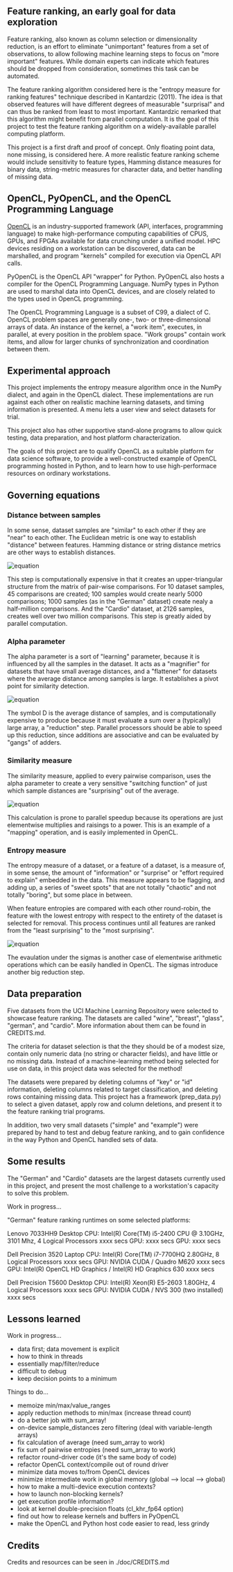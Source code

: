 
## Feature ranking, an early goal for data exploration

Feature ranking, also known as column selection or dimensionality reduction,
is an effort to eliminate "unimportant" features from a set of observations, to 
allow following machine learning steps to focus on "more important" features. 
While domain experts can indicate which features should be dropped from 
consideration, sometimes this task can be automated.

The feature ranking algorithm considered here is the "entropy measure 
for ranking features" technique described in Kantardzic (2011). The idea is that 
observed features will have different degrees of measurable "surprisal" and can 
thus be ranked from least to most important. Kantardzic remarked that this 
algorithm might benefit from parallel computation. It is the goal of this project 
to test the feature ranking algorithm on a widely-available parallel computing 
platform.

This project is a first draft and proof of concept. Only floating point data, 
none missing, is considered here. A more realistic feature ranking scheme would 
include sensitivity to feature types, Hamming distance measures for binary data, 
string-metric measures for character data, and better handling of missing data.

## OpenCL, PyOpenCL, and the OpenCL Programming Language

[OpenCL](https://en.wikipedia.org/wiki/OpenCL) is an industry-supported 
framework (API, interfaces, programming language) to make high-performance 
computing capabilities of CPUS, GPUs, and FPGAs available for data crunching 
under a unified model. HPC devices residing on a workstation can be discovered, 
data can be marshalled, and program "kernels" compiled for execution via OpenCL 
API calls.

PyOpenCL is the OpenCL API "wrapper" for Python. PyOpenCL also hosts a compiler 
for the OpenCL Programming Language. NumPy types in Python are used to marshal 
data into OpenCL devices, and are closely related to the types used in OpenCL 
programming.

The OpenCL Programming Language is a subset of C99, a dialect of C. OpenCL 
problem spaces are generally one-, two- or three-dimensional arrays of data. An 
instance of the kernel, a "work item", executes, in parallel, at every position 
in the problem space. "Work groups" contain work items, and allow for larger
chunks of synchronization and coordination between them.

## Experimental approach

This project implements the entropy measure algorithm once in the NumPy dialect, 
and again in the OpenCL dialect. These implementations are run against each other 
on realistic machine learning datasets, and timing information is presented. A
menu lets a user view and select datasets for trial.

This project also has other supportive stand-alone programs to allow quick
testing, data preparation, and host platform characterization.

The goals of this project are to qualify OpenCL as a suitable platform for data 
science software, to provide a well-constructed example of OpenCL programming 
hosted in Python, and to learn how to use high-performace resources on ordinary 
workstations.

## Governing equations

### Distance between samples

In some sense, dataset samples are "similar" to each other if they are "near" to
each other. The Euclidean metric is one way to establish "distance" between features.
Hamming distance or string distance metrics are other ways to establish distances.

![equation](https://latex.codecogs.com/svg.image?D_i_j&space;=&space;\left&space;[&space;\sum_{k=1}^{n}&space;((x_i_k&space;-&space;x_j_k)&space;/&space;(max_k&space;-&space;min_k))^{2}&space;\right&space;]^{1/2})

This step is computationally expensive in that it creates an upper-triangular 
structure from the matrix of pair-wise comparisons. For 10 dataset samples, 
45 comparisons are created; 100 samples would create nearly 5000 comparisons; 
1000 samples (as in the "German" dataset) create nealy a half-million comparisons.
And the "Cardio" dataset, at 2126 samples, creates well over two million 
comparisons. This step is greatly aided by parallel computation.

### Alpha parameter

The alpha parameter is a sort of "learning" parameter, because it is influenced 
by all the samples in the dataset. It acts as a "magnifier" for datasets that 
have small average distances, and a "flattener" for datasets where the average 
distance among samples is large. It establishes a pivot point for similarity 
detection.

![equation](https://latex.codecogs.com/svg.image?\alpha&space;=&space;-(ln&space;0.5)&space;/&space;D&space;)

The symbol D is the average distance of samples, and is computationally expensive
to produce because it must evaluate a sum over a (typically) large array, a "reduction" 
step. Parallel processors should be able to speed up this reduction, since additions are 
associative and can be evaluated by "gangs" of adders.

### Similarity measure

The similarity measure, applied to every pairwise comparison, uses the alpha 
parameter to create a very sensitive "switching function" of just which sample 
distances are "surprising" out of the average.

![equation](https://latex.codecogs.com/svg.image?S_i_j&space;=&space;e^{-\alpha&space;D_i_j})

This calculation is prone to parallel speedup because its operations are just
elementwise multiplies and raisings to a power. This is an example of a "mapping"
operation, and is easily implemented in OpenCL.

### Entropy measure

The entropy measure of a dataset, or a feature of a dataset, is a measure of,
in some sense, the amount of "information" or "surprise" or "effort required to
explain" embedded in the data. This measure appears to be flagging, and adding
up, a series of "sweet spots" that are not totally "chaotic" and not totally
"boring", but some place in between.

When feature entropies are compared with each other round-robin, the feature 
with the lowest entropy with respect to the entirety of the dataset is selected 
for removal. This process continues until all features are ranked from the 
"least surprising" to the "most surprising".

![equation](https://latex.codecogs.com/svg.image?E&space;=&space;-\sum_{i=1}^{N-1}&space;\sum_{j=i&plus;1}^{N}(S_i_j&space;*&space;log(S_i_j)&space;&plus;&space;(1-S_i_j)&space;*&space;log(1-S_i_j)))

The evaulation under the sigmas is another case of elementwise arithmetic
operations which can be easily handled in OpenCL. The sigmas introduce another 
big reduction step.

## Data preparation

Five datasets from the UCI Machine Learning Repository were selected to showcase
feature ranking. The datasets are called "wine", "breast", "glass", "german", and
"cardio". More information about them can be found in CREDITS.md.

The criteria for dataset selection is that the they should be of a modest size, 
contain only numeric data (no string or character fields), and have little or
no missing data. Instead of a machine-learning method being selected for use on
data, in this project data was selected for the method! 

The datasets were prepared by deleting columns of "key" or "id" information, 
deleting columns related to target classification, and deleting rows containing
missing data. This project has a framework (prep_data.py) to select a given 
dataset, apply row and column deletions, and present it to the feature ranking 
trial programs. 

In addition, two very small datasets ("simple" and "example") were prepared by 
hand to test and debug feature ranking, and to gain confidence in the way Python
and OpenCL handled sets of data.

## Some results

The "German" and "Cardio" datasets are the largest datasets currently used in 
this project, and present the most challenge to a workstation's capacity to solve 
this problem.

Work in progress... 

"German" feature ranking runtimes on some selected platforms:

Lenovo 7033HH9 Desktop
    CPU: Intel(R) Core(TM) i5-2400 CPU @ 3.10GHz, 3101 Mhz, 4 Logical Processors
        xxxx secs
    GPU:
        xxxx secs
    GPU:
        xxxx secs

Dell Precision 3520 Laptop
    CPU: Intel(R) Core(TM) i7-7700HQ 2.80GHz, 8 Logical Processors
        xxxx secs
    GPU: NVIDIA CUDA / Quadro M620
        xxxx secs
    GPU: Intel(R) OpenCL HD Graphics / Intel(R) HD Graphics 630
        xxxx secs

Dell Precision T5600 Desktop
    CPU: Intel(R) Xeon(R) E5-2603 1.80GHz, 4 Logical Processors
        xxxx secs
    GPU: NVIDIA CUDA / NVS 300 (two installed)
        xxxx secs

## Lessons learned

Work in progress...

- data first; data movement is explicit
- how to think in threads
- essentially map/filter/reduce
- difficult to debug
- keep decision points to a minimum

Things to do...

- memoize min/max/value_ranges
- apply reduction methods to min/max (increase thread count)
- do a better job with sum_array!
- on-device sample_distances zero filtering (deal with variable-length arrays)
- fix calculation of average (need sum_array to work)
- fix sum of pairwise entropies (need sum_array to work)
- refactor round-driver code (it's the same body of code)
- refactor OpenCL context/compile out of round driver
- minimize data moves to/from OpenCL devices
- minimize intermediate work in global memory (global --> local --> global)
- how to make a multi-device execution contexts?
- how to launch non-blocking kernels?
- get execution profile information?
- look at kernel double-precision floats (cl_khr_fp64 option)
- find out how to release kernels and buffers in PyOpenCL
- make the OpenCL and Python host code easier to read, less grindy

## Credits

Credits and resources can be seen in ./doc/CREDITS.md
